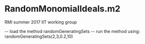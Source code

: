 # RandomMonomialIdeals.m2
RMI summer 2017 IIT working group

-- load the method randomGeneratingSets
-- run the method using: 
randomGeneratingSets(2,3,0.2,10)      
